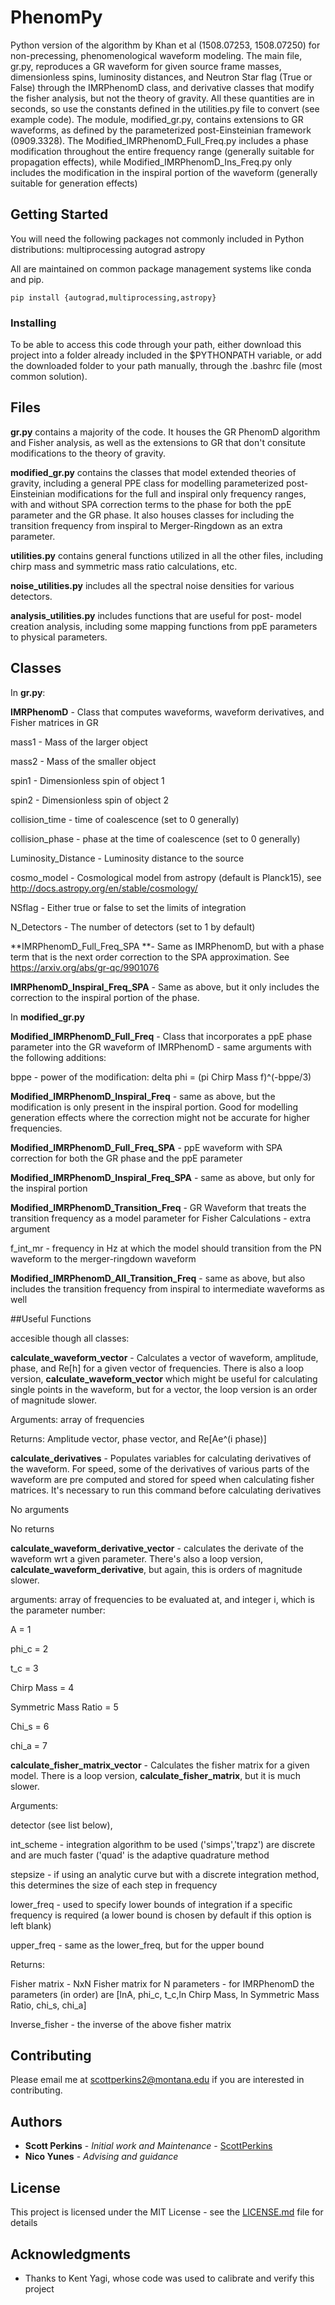 # PhenomPy

Python version of the algorithm by Khan et al (1508.07253, 1508.07250) for non-precessing, phenomenological waveform modeling. The main file, gr.py, reproduces a GR waveform for given source frame masses, dimensionless spins, luminosity distances, and Neutron Star flag (True or False) through the IMRPhenomD class, and derivative classes that modify the fisher analysis, but not the theory of gravity. All these quantities are in seconds, so use the constants defined in the utilities.py file to convert (see example code). The module, modified_gr.py, contains extensions to GR waveforms, as defined by the parameterized post-Einsteinian framework (0909.3328). The Modified_IMRPhenomD_Full_Freq.py includes a phase modification throughout the entire frequency range (generally suitable for propagation effects), while Modified_IMRPhenomD_Ins_Freq.py only includes the modification in the inspiral portion of the waveform (generally suitable for generation effects)

## Getting Started

You will need the following packages not commonly included in Python distributions:
multiprocessing
autograd
astropy

All are maintained on common package management systems like conda and pip.
```
pip install {autograd,multiprocessing,astropy}
```


### Installing

To be able to access this code through your path, either download this project into a folder already included in the $PYTHONPATH variable, or add the downloaded folder to your path manually, through the .bashrc file (most common solution).

## Files

**gr.py** contains a majority of the code. It houses the GR PhenomD algorithm and Fisher analysis, as well as the extensions to GR that don't consitute modifications to the theory of gravity.

**modified_gr.py** contains the classes that model extended theories of gravity, including a general PPE class for modelling parameterized post-Einsteinian modifications for the full and inspiral only frequency ranges, with and without SPA correction terms to the phase for both the ppE parameter and the GR phase. It also houses classes for including the transition frequency from inspiral to Merger-Ringdown as an extra parameter.

**utilities.py** contains general functions utilized in all the other files, including chirp mass and symmetric mass ratio calculations, etc.

**noise_utilities.py** includes all the spectral noise densities for various detectors.

**analysis_utilities.py** includes functions that are useful for post- model creation analysis, including some mapping functions from ppE parameters to physical parameters. 


## Classes

In **gr.py**:

**IMRPhenomD** - Class that computes waveforms, waveform derivatives, and Fisher matrices in GR

mass1 - Mass of the larger object

mass2 - Mass of the smaller object 

spin1 - Dimensionless spin of object 1 

spin2 - Dimensionless spin of object 2 

collision_time - time of coalescence (set to 0 generally) 

collision_phase - phase at the time of coalescence (set to 0 generally) 

Luminosity_Distance - Luminosity distance to the source  

cosmo_model - Cosmological model from astropy (default is Planck15), see http://docs.astropy.org/en/stable/cosmology/ 

NSflag - Either true or false to set the limits of integration

N_Detectors - The number of detectors (set to 1 by default)


**IMRPhenomD_Full_Freq_SPA **- Same as IMRPhenomD, but with a phase term that is the next order correction to the SPA approximation. See https://arxiv.org/abs/gr-qc/9901076

**IMRPhenomD_Inspiral_Freq_SPA** - Same as above, but it only includes the correction to the inspiral portion of the phase.


In **modified_gr.py**

**Modified_IMRPhenomD_Full_Freq** - Class that incorporates a ppE phase parameter into the GR waveform of IMRPhenomD - same arguments with the following additions:

bppe - power of the modification:  delta phi = (pi Chirp Mass f)^(-bppe/3) 

**Modified_IMRPhenomD_Inspiral_Freq** - same as above, but the modification is only present in the inspiral portion. Good for modelling generation effects where the correction might not be accurate for higher frequencies. 

**Modified_IMRPhenomD_Full_Freq_SPA** - ppE waveform with SPA correction for both the GR phase and the ppE parameter 

**Modified_IMRPhenomD_Inspiral_Freq_SPA** - same as above, but only for the inspiral portion

**Modified_IMRPhenomD_Transition_Freq** - GR Waveform that treats the transition frequency as a model parameter for Fisher Calculations - extra argument 

f_int_mr - frequency in Hz at which the model should transition from the PN waveform to the merger-ringdown waveform

**Modified_IMRPhenomD_All_Transition_Freq** - same as above, but also includes the transition frequency from inspiral to intermediate waveforms as well


##Useful Functions

accesible though all classes: 

**calculate_waveform_vector**  - Calculates a vector of waveform, amplitude, phase, and Re[h] for a given vector of frequencies. There is also a loop version, **calculate_waveform_vector** which might be useful for calculating single points in the waveform, but for a vector, the loop version is an order of magnitude slower.

Arguments: array of frequencies

Returns: Amplitude vector, phase vector, and Re[Ae^(i phase)]

**calculate_derivatives** - Populates variables for calculating derivatives of the waveform. For speed, some of the derivatives of various parts of the waveform are pre computed and stored for speed when calculating fisher matrices. It's necessary to run this command before calculating derivatives 

No arguments

No returns

**calculate_waveform_derivative_vector** - calculates the derivate of the waveform wrt a given parameter. There's also a loop version, **calculate_waveform_derivative**, but again, this is orders of magnitude slower.

arguments: array of frequencies to be evaluated at, and integer i, which is the parameter number:

A = 1

phi_c = 2

t_c = 3

Chirp Mass = 4

Symmetric Mass Ratio = 5

Chi_s = 6

chi_a = 7

**calculate_fisher_matrix_vector** - Calculates the fisher matrix for a given model. There is a loop version, **calculate_fisher_matrix**, but it is much slower.

Arguments: 

detector (see list below),
 
int_scheme - integration algorithm to be used ('simps','trapz') are discrete and are much faster ('quad' is the adaptive quadrature method

stepsize - if using an analytic curve but with a discrete integration method, this determines the size of each step in frequency

lower_freq - used to specify lower bounds of integration if a specific frequency is required (a lower bound is chosen by default if this option is left blank)

upper_freq - same as the lower_freq, but for the upper bound

Returns:

Fisher matrix - NxN Fisher matrix for N parameters - for IMRPhenomD the parameters (in order) are [lnA, phi_c, t_c,ln Chirp Mass, ln Symmetric Mass Ratio, chi_s, chi_a]

Inverse_fisher - the inverse of the above fisher matrix
## Contributing

Please email me at scottperkins2@montana.edu if you are interested in contributing.


## Authors

* **Scott Perkins** - *Initial work and Maintenance* - [ScottPerkins](https://github.com/scottperkins)
* **Nico Yunes** - *Advising and guidance*

## License

This project is licensed under the MIT License - see the [LICENSE.md](LICENSE.md) file for details

## Acknowledgments

* Thanks to Kent Yagi, whose code was used to calibrate and verify this project
